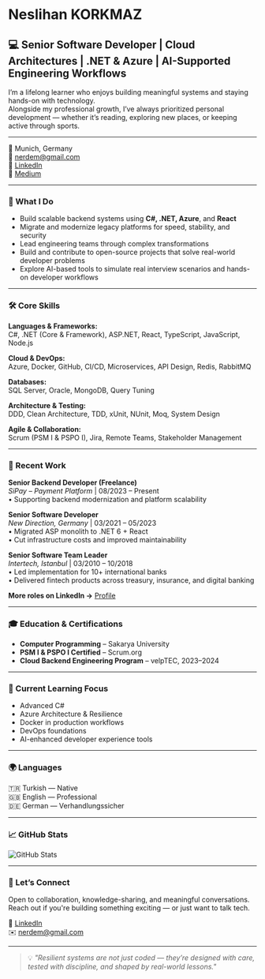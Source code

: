 # Neslihan KORKMAZ

## 💻 Senior Software Developer | Cloud Architectures | .NET & Azure | AI-Supported Engineering Workflows

I’m a lifelong learner who enjoys building meaningful systems and staying hands-on with technology.  
Alongside my professional growth, I’ve always prioritized personal development — whether it’s reading, exploring new places, or keeping active through sports.

---

📍 Munich, Germany  
📧 nerdem@gmail.com  
🔗 [LinkedIn](https://linkedin.com/in/neslihko)  
🔗 [Medium](https://medium.com/@neslihanerdem)

---

### 🚀 What I Do

- Build scalable backend systems using **C#, .NET, Azure**, and **React**
- Migrate and modernize legacy platforms for speed, stability, and security
- Lead engineering teams through complex transformations  
- Build and contribute to open-source projects that solve real-world developer problems  
- Explore AI-based tools to simulate real interview scenarios and hands-on developer workflows  

---

### 🛠️ Core Skills

**Languages & Frameworks:**  
C#, .NET (Core & Framework), ASP.NET, React, TypeScript, JavaScript, Node.js

**Cloud & DevOps:**  
Azure, Docker, GitHub, CI/CD, Microservices, API Design, Redis, RabbitMQ

**Databases:**  
SQL Server, Oracle, MongoDB, Query Tuning

**Architecture & Testing:**  
DDD, Clean Architecture, TDD, xUnit, NUnit, Moq, System Design

**Agile & Collaboration:**  
Scrum (PSM I & PSPO I), Jira, Remote Teams, Stakeholder Management

---

### 💼 Recent Work

**Senior Backend Developer (Freelance)**  
*SiPay – Payment Platform* | 08/2023 – Present  
• Supporting backend modernization and platform scalability  

**Senior Software Developer**  
*New Direction, Germany* | 03/2021 – 05/2023  
• Migrated ASP monolith to .NET 6 + React  
• Cut infrastructure costs and improved maintainability  

**Senior Software Team Leader**  
*Intertech, Istanbul* | 03/2010 – 10/2018  
• Led implementation for 10+ international banks  
• Delivered fintech products across treasury, insurance, and digital banking  

**More roles on LinkedIn →** [Profile](https://linkedin.com/in/neslihko)

---

### 🎓 Education & Certifications

- **Computer Programming** – Sakarya University  
- **PSM I & PSPO I Certified** – Scrum.org  
- **Cloud Backend Engineering Program** – velpTEC, 2023–2024  

---

### 🌱 Current Learning Focus

- Advanced C#  
- Azure Architecture & Resilience  
- Docker in production workflows  
- DevOps foundations  
- AI-enhanced developer experience tools

---

### 🌍 Languages

🇹🇷 Turkish — Native  
🇬🇧 English — Professional  
🇩🇪 German — Verhandlungssicher   

---

### 📈 GitHub Stats

![GitHub Stats](https://github-readme-stats.vercel.app/api?username=neslihko&show_icons=true&theme=default)

---

### 🤝 Let’s Connect

Open to collaboration, knowledge-sharing, and meaningful conversations.  
Reach out if you're building something exciting — or just want to talk tech.

🔗 [LinkedIn](https://linkedin.com/in/neslihko)  
✉️ nerdem@gmail.com

---

> 💡 *"Resilient systems are not just coded — they’re designed with care, tested with discipline, and shaped by real-world lessons."*
